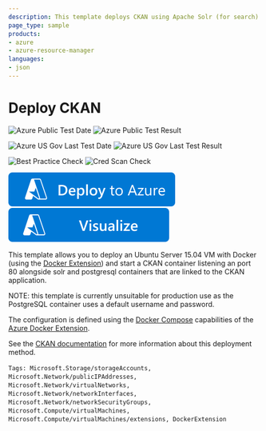 ```yaml
---
description: This template deploys CKAN using Apache Solr (for search) and PostgreSQL (database) on an Ubuntu VM. CKAN, Solr and PostgreSQL are deployed as individual Docker containers on the VM.
page_type: sample
products:
- azure
- azure-resource-manager
languages:
- json
---
```

# Deploy CKAN

![Azure Public Test Date](https://azurequickstartsservice.blob.core.windows.net/badges/application-workloads/ckan/docker-ckan/PublicLastTestDate.svg)
![Azure Public Test Result](https://azurequickstartsservice.blob.core.windows.net/badges/application-workloads/ckan/docker-ckan/PublicDeployment.svg)

![Azure US Gov Last Test Date](https://azurequickstartsservice.blob.core.windows.net/badges/application-workloads/ckan/docker-ckan/FairfaxLastTestDate.svg)
![Azure US Gov Last Test Result](https://azurequickstartsservice.blob.core.windows.net/badges/application-workloads/ckan/docker-ckan/FairfaxDeployment.svg)

![Best Practice Check](https://azurequickstartsservice.blob.core.windows.net/badges/application-workloads/ckan/docker-ckan/BestPracticeResult.svg)
![Cred Scan Check](https://azurequickstartsservice.blob.core.windows.net/badges/application-workloads/ckan/docker-ckan/CredScanResult.svg)

[![Deploy To Azure](https://raw.githubusercontent.com/Azure/azure-quickstart-templates/master/1-CONTRIBUTION-GUIDE/images/deploytoazure.svg?sanitize=true)](https://portal.azure.com/#create/Microsoft.Template/uri/https%3A%2F%2Fraw.githubusercontent.com%2FAzure%2Fazure-quickstart-templates%2Fmaster%2Fapplication-workloads%2Fckan%2Fdocker-ckan%2Fazuredeploy.json)  [![Visualize](https://raw.githubusercontent.com/Azure/azure-quickstart-templates/master/1-CONTRIBUTION-GUIDE/images/visualizebutton.svg?sanitize=true)](http://armviz.io/#/?load=https%3A%2F%2Fraw.githubusercontent.com%2FAzure%2Fazure-quickstart-templates%2Fmaster%2Fapplication-workloads%2Fckan%2Fdocker-ckan%2Fazuredeploy.json)

This template allows you to deploy an Ubuntu Server 15.04 VM with
Docker (using the [Docker Extension][ext]) and start a CKAN container
listening an port 80 alongside solr and postgresql containers that are
linked to the CKAN application.

NOTE: this template is currently unsuitable for production use as the
PostgreSQL container uses a default username and password.

The configuration is defined using the [Docker Compose][compose]
capabilities of the [Azure Docker Extension][ext].

See the [CKAN documentation](ckan_install_docs) for more information
about this deployment method.

[ext]: https://github.com/Azure/azure-docker-extension
[compose]: https://docs.docker.com/compose
[ckan_install_docs]: http://docs.ckan.org/en/latest/maintaining/installing/index.html?highlight=docker

`Tags: Microsoft.Storage/storageAccounts, Microsoft.Network/publicIPAddresses, Microsoft.Network/virtualNetworks, Microsoft.Network/networkInterfaces, Microsoft.Network/networkSecurityGroups, Microsoft.Compute/virtualMachines, Microsoft.Compute/virtualMachines/extensions, DockerExtension`
